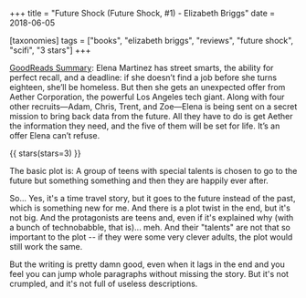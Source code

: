 +++
title = "Future Shock (Future Shock, #1) - Elizabeth Briggs"
date = 2018-06-05

[taxonomies]
tags = ["books", "elizabeth briggs", "reviews", "future shock", "scifi", 
"3 stars"]
+++

[GoodReads Summary](https://www.goodreads.com/book/show/26722944-future-shock):
Elena Martinez has street smarts, the ability for perfect recall, and a
deadline: if she doesn’t find a job before she turns eighteen, she’ll be
homeless. But then she gets an unexpected offer from Aether Corporation, the
powerful Los Angeles tech giant. Along with four other recruits—Adam, Chris,
Trent, and Zoe—Elena is being sent on a secret mission to bring back data from
the future. All they have to do is get Aether the information they need, and
the five of them will be set for life. It’s an offer Elena can’t refuse.

<!-- more -->

{{ stars(stars=3) }}

The basic plot is: A group of teens with special talents is chosen to go to
the future but something something and then they are happily ever after.

So... Yes, it's a time travel story, but it goes to the future instead of the
past, which is something new for me. And there is a plot twist in the end, but
it's not big. And the protagonists are teens and, even if it's explained why
(with a bunch of technobabble, that is)... meh. And their "talents" are not
that so important to the plot -- if they were some very clever adults, the
plot would still work the same.

But the writing is pretty damn good, even when it lags in the end and you feel
you can jump whole paragraphs without missing the story. But it's not
crumpled, and it's not full of useless descriptions.
